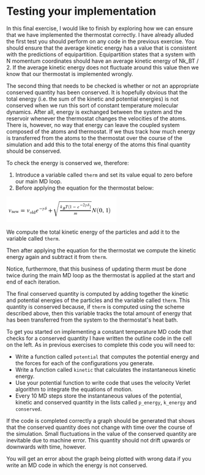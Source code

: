 # Testing your implementation

In this final exercise, I would like to finish by exploring how we can ensure that we have implemented the thermostat correctly.  I have already alluded the first test you should perform on any code in the previous exercise.  You should ensure that the average kinetic energy has a value that is consistent with the predictions of equipartition.  Equipartition states that a system with N momentum coordinates should have an average kinetic energy of Nk_BT / 2.  If the average kinetic energy does not fluctuate around this value then we know that our thermostat is implemented wrongly.

The second thing that needs to be checked is whether or not an appropriate conserved quantity has been conserved.  It is hopefully obvious that the total energy (i.e. the sum of the kinetic and potential energies) is not conserved when we run this sort of constant temperature molecular dynamics.  After all, energy is exchanged between the system and the reservoir whenever the thermostat changes the velocities of the atoms.  There is, however, no way that energy can leave the coupled system composed of the atoms and thermostat.  If we thus track how much energy is transferred from the atoms to the thermostat over the course of the simulation and add this to the total energy of the atoms this final quantity should be conserved.     

To check the energy is conserved we, therefore:

1. Introduce a variable called `therm` and set its value equal to zero before our main MD loop.
2. Before applying the equation for the thermostat below:

![](eq1.png)

We compute the total kinetic energy of the particles and add it to the variable called `therm`.

Then after applying the equation for the thermostat we compute the kinetic energy again and subtract it from `therm`.

Notice, furthermore, that this business of updating therm must be done twice during the main MD loop as the thermostat is applied at the start and end of each iteration.

The final conserved quantity is computed by adding together the kinetic and potential energies of the particles and the variable called `therm`.  This quantity is conserved because, if `therm` is computed using the scheme described above, then this variable tracks the total amount of energy that has been transferred from the system to the thermostat's heat bath.  

To get you started on implementing a constant temperature MD code that checks for a conserved quantity I have written the outline code in the cell on the left.  As in previous exercises to complete this code you will need to:

* Write a function called `potential` that computes the potential energy and the forces for each of the configurations you generate.
* Write a function called `kinetic` that calculates the instantaneous kinetic energy.
* Use your potential function to write code that uses the velocity Verlet algorithm to integrate the equations of motion.
* Every 10 MD steps store the instantaneous values of the potential, kinetic and conserved quantity in the lists called `p_energy`, `k_energy` and `conserved`.

If the code is completed correctly a graph should be generated that shows that the conserved quantity does not change with time over the course of the simulation.  Small fluctuations in the value of the conserved quantity are inevitable due to machine error.  This quantity should not drift upwards or downwards with time, however. 

You will get an error about the graph being plotted with wrong data if you write an MD code in which the energy is not conserved.

